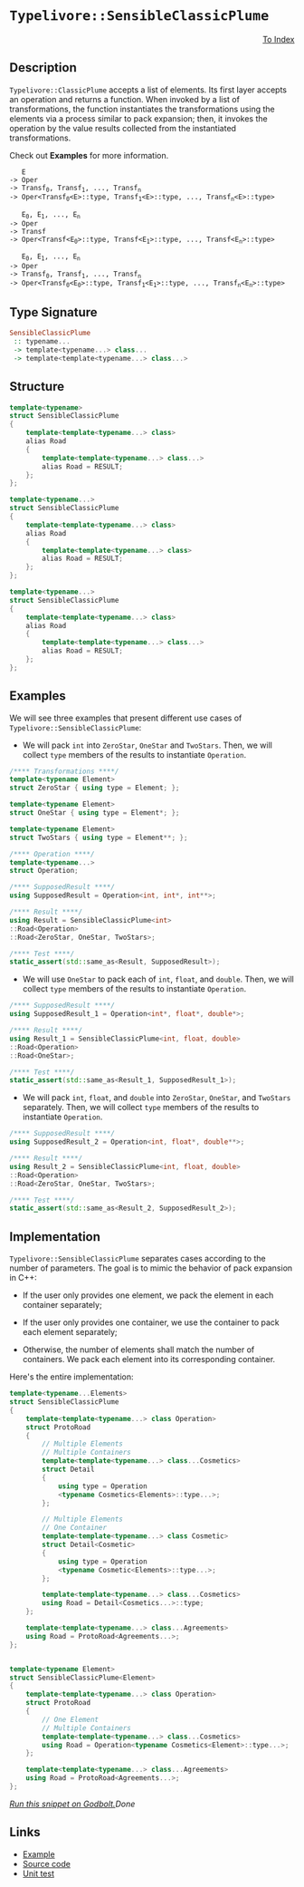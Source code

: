 <!-- Copyright 2024 Feng Mofan
SPDX-License-Identifier: Apache-2.0 -->

# `Typelivore::SensibleClassicPlume`

<p style='text-align: right;'><a href="../../../facilities/metafunctions.md#typelivore-sensible-classic-plume">To Index</a></p>

## Description

`Typelivore::ClassicPlume` accepts a list of elements.
Its first layer accepts an operation and returns a function.
When invoked by a list of transformations, the function instantiates the transformations using the elements via a process similar to pack expansion;
then, it invokes the operation by the value results collected from the instantiated transformations.

Check out **Examples** for more information.

<pre><code>   E
-> Oper
-> Transf<sub>0</sub>, Transf<sub>1</sub>, ..., Transf<sub>n</sub>
-> Oper&lt;Transf<sub>0</sub>&lt;E&gt;::type, Transf<sub>1</sub>&lt;E&gt;::type, ..., Transf<sub>n</sub>&lt;E&gt;::type&gt;</code></pre>

<pre><code>   E<sub>0</sub>, E<sub>1</sub>, ..., E<sub>n</sub>
-> Oper
-> Transf
-> Oper&lt;Transf&lt;E<sub>0</sub>&gt;::type, Transf&lt;E<sub>1</sub>&gt;::type, ..., Transf&lt;E<sub>n</sub>&gt;::type&gt;</code></pre>

<pre><code>   E<sub>0</sub>, E<sub>1</sub>, ..., E<sub>n</sub>
-> Oper
-> Transf<sub>0</sub>, Transf<sub>1</sub>, ..., Transf<sub>n</sub>
-> Oper&lt;Transf<sub>0</sub>&lt;E<sub>0</sub>&gt;::type, Transf<sub>1</sub>&lt;E<sub>1</sub>&gt;::type, ..., Transf<sub>n</sub>&lt;E<sub>n</sub>&gt;::type&gt;</code></pre>

## Type Signature

```Haskell
SensibleClassicPlume
 :: typename... 
 -> template<typename...> class...
 -> template<template<typename...> class...>
```

## Structure

```C++
template<typename>
struct SensibleClassicPlume
{
    template<template<typename...> class>
    alias Road
    {
        template<template<typename...> class...>
        alias Road = RESULT;
    };
};
```

```C++
template<typename...>
struct SensibleClassicPlume
{
    template<template<typename...> class>
    alias Road
    {
        template<template<typename...> class>
        alias Road = RESULT;
    };
};
```

```C++
template<typename...>
struct SensibleClassicPlume
{
    template<template<typename...> class>
    alias Road
    {
        template<template<typename...> class...>
        alias Road = RESULT;
    };
};
```

## Examples

We will see three examples that present different use cases of `Typelivore::SensibleClassicPlume`:

- We will pack `int` into `ZeroStar`, `OneStar` and `TwoStars`.
Then, we will collect `type` members of the results to instantiate `Operation`.

```C++
/**** Transformations ****/
template<typename Element>
struct ZeroStar { using type = Element; };

template<typename Element>
struct OneStar { using type = Element*; };

template<typename Element>
struct TwoStars { using type = Element**; };

/**** Operation ****/
template<typename...>
struct Operation;

/**** SupposedResult ****/
using SupposedResult = Operation<int, int*, int**>;

/**** Result ****/
using Result = SensibleClassicPlume<int>
::Road<Operation>
::Road<ZeroStar, OneStar, TwoStars>;

/**** Test ****/
static_assert(std::same_as<Result, SupposedResult>);
```

- We will use `OneStar` to pack each of `int`, `float`, and `double`.
Then, we will collect `type` members of the results to instantiate `Operation`.

```C++
/**** SupposedResult ****/
using SupposedResult_1 = Operation<int*, float*, double*>;

/**** Result ****/
using Result_1 = SensibleClassicPlume<int, float, double>
::Road<Operation>
::Road<OneStar>;

/**** Test ****/
static_assert(std::same_as<Result_1, SupposedResult_1>);
```

- We will pack `int`, `float`, and `double` into `ZeroStar`, `OneStar`, and `TwoStars` separately.
Then, we will collect `type` members of the results to instantiate `Operation`.

```C++
/**** SupposedResult ****/
using SupposedResult_2 = Operation<int, float*, double**>;

/**** Result ****/
using Result_2 = SensibleClassicPlume<int, float, double>
::Road<Operation>
::Road<ZeroStar, OneStar, TwoStars>;

/**** Test ****/
static_assert(std::same_as<Result_2, SupposedResult_2>);
```

## Implementation

`Typelivore::SensibleClassicPlume` separates cases according to the number of parameters.
The goal is to mimic the behavior of pack expansion in C++:

- If the user only provides one element, we pack the element in each container separately;

- If the user only provides one container, we use the container to pack each element separately;

- Otherwise, the number of elements shall match the number of containers.
We pack each element into its corresponding container.

Here's the entire implementation:

```C++
template<typename...Elements> 
struct SensibleClassicPlume
{
    template<template<typename...> class Operation>
    struct ProtoRoad
    {
        // Multiple Elements
        // Multiple Containers
        template<template<typename...> class...Cosmetics>
        struct Detail
        {
            using type = Operation
            <typename Cosmetics<Elements>::type...>;
        };

        // Multiple Elements
        // One Container
        template<template<typename...> class Cosmetic>
        struct Detail<Cosmetic>
        {
            using type = Operation
            <typename Cosmetic<Elements>::type...>;
        };

        template<template<typename...> class...Cosmetics>
        using Road = Detail<Cosmetics...>::type;
    };

    template<template<typename...> class...Agreements>
    using Road = ProtoRoad<Agreements...>;
};


template<typename Element>
struct SensibleClassicPlume<Element>
{
    template<template<typename...> class Operation>
    struct ProtoRoad
    {
        // One Element
        // Multiple Containers
        template<template<typename...> class...Cosmetics>
        using Road = Operation<typename Cosmetics<Element>::type...>;
    };

    template<template<typename...> class...Agreements>
    using Road = ProtoRoad<Agreements...>;
};
```

[*Run this snippet on Godbolt.*](https://godbolt.org/#z:OYLghAFBqd5QCxAYwPYBMCmBRdBLAF1QCcAaPECAMzwBtMA7AQwFtMQByARg9KtQYEAysib0QXACx8BBAKoBnTAAUAHpwAMvAFYTStJg1DIApACYAQuYukl9ZATwDKjdAGFUtAK4sGIAKwA7KSuADJ4DJgAcj4ARpjEElwAzKQADqgKhE4MHt6%2BAcEZWY4C4ZExLPGJXCm2mPalDEIETMQEeT5%2BQfWNOS1tBOXRcQlJqQqt7Z0FPZODw5XV4wCUtqhexMjsHAD0AFSHR8cnp0e7JhoAggdHANQAkixp9GyCTE13xxfXt2f/Zx%2BV0uVwImGeBjBJmSbgIAE80oxWJgAHRo7CvRgEBTQ7B3EGTYheBx3ISMLKxehuAwKLLIZT5TAgkyBKzXO4cu5giEfJkw7kvXnQ2EIpFsNEo3F3ZA0hR3ADyiOIHxyuJBnLuhOJBDuymIqCIACVUEx0OrOSy2VcNRrdrs7gBZLy0RwvTB3DHgrE49k2jl2x3O130O4ed4RBI%2B61%2BrngwVQ/lxyF8kWI5jitFSmVMWkSjwKNiOZA45LYc1%2BrUkgAimFadHLNstDZjdy8WSMXNF%2BOSVYVSpVAmbMeF8LTyNDmULeGLws9b2xuJAIFHqMzpehVpbLKrG%2BZvr9AadLrwbo9mMEUZbAflkQn4cixCHHIFyZHSaF/NF6dXktL0tlE4FrW05qvuNqVjqNZ1rQwr5lOpjrmBGpNkhMZthEwCdoi3a9oqCQDgwT6Np%2BY5sIB8GzueC6lkuK4SmqySbsOgQ7oxe7Rn6L4frC74JqmYo/lmsp5pOwEzohHE2uhHbGqaOF3FBTD1jCcFiQo9E0cuoq7mB246cCYFcXxRkpiu34aXi2a5miVzAMQmBeheoGSdJmGyeg8l6gaqDucKtn2Y52IWfpelsdc7EmSOX7jnOWLORBpLknglKYNSOZ0gyPgprFgjOShkmRYmPLGdFGa/pZAF4cqTTORqCVeUaJpmrprJEdet45QQbX2kewbumGdYPpeMaFTxxWmaVgl/lZ6loqpRYlmWqEcq5dzufJVUEVFpH9aJC2UYFi5aYiwVhZJoVWg2o3XZNFn/ulEr%2BQ586LQ2q3rdCvYNT5TV%2BXZz3eqdl0sSFvwAuD3wgn8%2Bx3AAYngxCTB6qisKekNgxDENAsyZjJBEMpeFg3ZuGgDDbGk1FLQZNzHHcAAqyoMAo/DECwBFyujoK8RNO1nodEkJQAWgkqADMQ%2BKsq27aYSu8mdRuEusZd1w3bz8sCwQRIkjemBixLFhSxhWHup9fPzvsCsXRF3PbQJZtxRrWs6nTADuotTHKlqGx2sum51hyWyDZ1Q7Tm2fJzqsCcF1wJWHqrBxjhykl4aTFJg6CGpgChBl85wgqtQgp2nGdZznptx4OMIRAQpB3NX%2By1/XFvrgnNP3Jn2curnhxAu9pdd6bZJM8lVKytOmVsMK1fOUuvkwhXhESbPv0wsL%2Bpi7XOsb/Tbti69rfQ/TWc6pz8xFgA%2BulCQEBAkzoEuCjIpfJZuB3Qa14XqeZOnb8uriKygzbpjcGQJD5klJh5bAKMITuk5tDYBgJ2JgKLt/EuncT552uAXFBSg0FBnPlwDa/YapV0EA3O4VBaAmgIOQ9AGwUrNzLAfWmv8ME93ztLNa/cCAEPkkPCko90rj0ZFPQQtdKHUNrnQrwKUZ4gDnm4BeciFFbymAxZWQCYZ02Pt3fYQIz7Tmfkodot8CD3xAI/Ngz9hSsIIR/HBP9uEEP/oA%2BBCC4G0zpggBGkDoFo0wZo9xnMQ73E/sXVhuje6cLCag2xZgiH4RIW4au4iqEfFofQ%2BgAcW4aMPhEzmfd0Hn3iYPJKKU0q0mEVlURNcKFpNqdI2RS95Er0UcQ%2BOVNl6mmFGvd2bRN6RG3q7PpiN1FIM8To0%2BrQL5XxMXfB%2BT8cw2KcWYexX9cFxJcYxDgaxaCcH8LwPwHAtCkFQJwNw1hrCag2FsE2uMeCkAIJoHZawADWARJAog0AADjMGYAAnP8rg/gfnfK4IEQI0g9kcEkLwFgEgNAaFIEck5ZyOC8AUCAJFTzjk7NIHAWAMBEAgA2AQNIXga4UAgGgZ4dAEhRGRJwVQ3yABsABaFlkg7jAGQMgO4UgURmF4OnQgJA8D3y4DIQQIgxDsCkFK%2BQSg1DPNILoSVLtlRpE4DwXZ%2BzDkqrRfKCl5KdSoCoHcZl7LOXct5fyz58SIAeFpfQcW5hkhcBWLwHFWg1gQCQDStIdKyBUoDUGkAwApCrJoC6SMlBYgqtiBENocJtW8ETcwYgcJ5SxG0JgBwqbSA0vnDeWgKbcWkCwLELwwA3BiFoJi7gvAsBsyMOIct%2BB7IODwAANyziqzAqg80Up2A86uDQVW0GSsqTNHgsAqs1ngeFjbSC9uILEb%2BNYW3AEnUYZ5axKFMGAAoAAangTALs8JHIefwaVohxDypvYqlQ6hy1qv0IYYwlzLD6GSpiyAaxUAUxyA2tld9PqmEsNYMwqLV3EHFX2/9vQ81NBcAwdwnguh6DCBGJYYxJXFGyAIGYfh8OZEIwwRYowahIa7QIMWHQMMFElXYZD/QphDBw1RvQ8xpiMZI7YdjlGqh4bWAoG52wJC6o4Ac5FBrOAWtZRyrlPK%2BUCodbgUVrr7meseXutYCBMCmjGBAN5IBJDJBRP85IkKNCSDMJIFliL/Asv%2BfoTgsLSDwvdSiFlXAWXfP%2BWCll/hJDAqsyy2T5a0UYqxbp3FvqiV%2BpJcail5BKChpdQytgnA2gsG7YENlTB7odi4P8lEXAvnCvwEQODEqFUyvvdIR9ihn0qt0KsjVTAtWNqkzJlFvBDUpdNeay1SniuYVK%2BVr5dxHWoGdQkfEuMzA6e9XipLGWEhpepXNwNLqUAGCMKVrgSLo1gkRnGhNSbM0FvTcm7Nub83LqLViEtZaTmVurbW2g9aC3No/W297CNWO9obScgdQ6wQFrHdCk5k7YjTrhLOnYJyF1Loeau9dShN3/YwnuvgBgj2nvPZegtj6Gtyqa7IFryrX0gFWQdz9kHv1w7/SZ05QGBAgbAz2CDVhLDQYG7B%2BDrPRMNFY84CArhiNYbQ0J5YpGSg5Glwr8jcu8M0aaPR5XGu2MLE48J6jPGGP5H40btXNRRPiblb1/VUX5OjetdmErZWKsaBmxpmri33Urb06QAzRnEhs%2BhR5rzZXbOBH8P8iFyQ7MOdC5F1FnAYvYrxwS4lpKTVbY28QLLOxcvWpYAobtfLu2TeTJMKrmnxV6DJ3einCrqcvpOboVInXus6rc9J23ieOBGrJRSu4ZqLUF6LyXsvvIkazfm1p5IyQffxfxf6nbQas/L728X1O59S//PPuXnhqhOV8DoGdzFEB43ltu9d5dl%2Bs05uQwW57ghXsqo%2BzWutDaHl/dbcjptQOu0g/7UHWQGHSh0EHHXLThwRyR3nTgzR14Axw3XBBx13QXwPUJzPQvTTFJ1kHJwkEp0EEbzaxAFSAZxQC/RsBZ3gAAw5yZk4F2HmV5ygxgwSFqwQzZxY1oz8ElzQ212wwqC4xVyaG1wIyaHN24zF04K1z43EL6Do0E313lwE0GG1zNwUJE3WE2Akw9U7z6zkw4GHy5UL2LzuG3xRD33d2qxIC9w9S9V939ywEDykxDzpzK1n38BBVC0RVn0CH8wTwGyT1sFi1WxWFM0kH8Es3BUCERW%2BUkCBS4F%2BTMAi2hWSG738PRTix9SkyFT8NOQCOCLWFXSyGcEkCAA%3D%3D)$Done$

## Links

- [Example](../../../code/facilities/metafunctions/typelivore/sensible_classic_plume/implementation.hpp)
- [Source code](../../../../conceptrodon/typelivore/sensible_classic_plume.hpp)
- [Unit test](../../../../tests/unit/metafunctions/typelivore/sensible_classic_plume.test.hpp)
